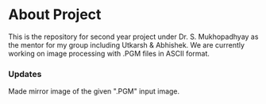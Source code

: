 # About Project


This is the repository for second year project under Dr. S. Mukhopadhyay as the mentor for my group including Utkarsh &amp; Abhishek. We are currently working on image processing with .PGM files in ASCII format.

### Updates
Made mirror image of the given ".PGM" input image. 
